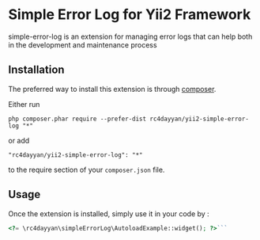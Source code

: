 Simple Error Log for Yii2 Framework
===================================
simple-error-log is an extension for managing error logs that can help both in the development and maintenance process

Installation
------------

The preferred way to install this extension is through [composer](http://getcomposer.org/download/).

Either run

```
php composer.phar require --prefer-dist rc4dayyan/yii2-simple-error-log "*"
```

or add

```
"rc4dayyan/yii2-simple-error-log": "*"
```

to the require section of your `composer.json` file.


Usage
-----

Once the extension is installed, simply use it in your code by  :

```php
<?= \rc4dayyan\simpleErrorLog\AutoloadExample::widget(); ?>```